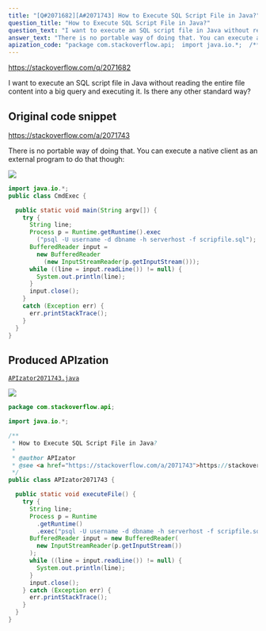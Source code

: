 ```yaml
---
title: "[Q#2071682][A#2071743] How to Execute SQL Script File in Java?"
question_title: "How to Execute SQL Script File in Java?"
question_text: "I want to execute an SQL script file in Java without reading the entire file content into a big query and executing it. Is there any other standard way?"
answer_text: "There is no portable way of doing that. You can execute a native client as an external program to do that though:"
apization_code: "package com.stackoverflow.api;  import java.io.*;  /**  * How to Execute SQL Script File in Java?  *  * @author APIzator  * @see <a href=\"https://stackoverflow.com/a/2071743\">https://stackoverflow.com/a/2071743</a>  */ public class APIzator2071743 {    public static void executeFile() {     try {       String line;       Process p = Runtime         .getRuntime()         .exec(\"psql -U username -d dbname -h serverhost -f scripfile.sql\");       BufferedReader input = new BufferedReader(         new InputStreamReader(p.getInputStream())       );       while ((line = input.readLine()) != null) {         System.out.println(line);       }       input.close();     } catch (Exception err) {       err.printStackTrace();     }   } }"
---
```


https://stackoverflow.com/q/2071682

I want to execute an SQL script file in Java without reading the entire file content into a big query and executing it.
Is there any other standard way?



## Original code snippet

https://stackoverflow.com/a/2071743

There is no portable way of doing that. You can execute a native client as an external program to do that though:

<div class="code-logo"><img src="/stackoverflow.png" /></div>

```java
import java.io.*;
public class CmdExec {

  public static void main(String argv[]) {
    try {
      String line;
      Process p = Runtime.getRuntime().exec
        ("psql -U username -d dbname -h serverhost -f scripfile.sql");
      BufferedReader input =
        new BufferedReader
          (new InputStreamReader(p.getInputStream()));
      while ((line = input.readLine()) != null) {
        System.out.println(line);
      }
      input.close();
    }
    catch (Exception err) {
      err.printStackTrace();
    }
  }
}
```

## Produced APIzation

[`APIzator2071743.java`](https://github.com/pasqualesalza/apization/raw/main/data/search/APIzator2071743.java)

<div class="code-logo"><img src="/apizator.png" /></div>

```java
package com.stackoverflow.api;

import java.io.*;

/**
 * How to Execute SQL Script File in Java?
 *
 * @author APIzator
 * @see <a href="https://stackoverflow.com/a/2071743">https://stackoverflow.com/a/2071743</a>
 */
public class APIzator2071743 {

  public static void executeFile() {
    try {
      String line;
      Process p = Runtime
        .getRuntime()
        .exec("psql -U username -d dbname -h serverhost -f scripfile.sql");
      BufferedReader input = new BufferedReader(
        new InputStreamReader(p.getInputStream())
      );
      while ((line = input.readLine()) != null) {
        System.out.println(line);
      }
      input.close();
    } catch (Exception err) {
      err.printStackTrace();
    }
  }
}

```